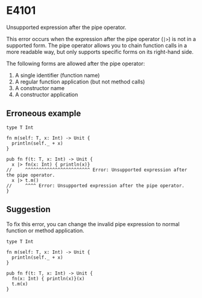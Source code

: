 # E4101

Unsupported expression after the pipe operator.

This error occurs when the expression after the pipe operator (`|>`) is not in a
supported form. The pipe operator allows you to chain function calls in a more
readable way, but only supports specific forms on its right-hand side.

The following forms are allowed after the pipe operator:

1. A single identifier (function name)
2. A regular function application (but not method calls)
3. A constructor name
4. A constructor application

## Erroneous example

```moonbit
type T Int

fn m(self: T, x: Int) -> Unit {
  println(self._ + x)
}

pub fn f(t: T, x: Int) -> Unit {
  x |> fn(x: Int) { println(x)}
//     ^^^^^^^^^^^^^^^^^^^^^^^^ Error: Unsupported expression after the pipe operator.
  x |> t.m()
//     ^^^^ Error: Unsupported expression after the pipe operator.
}
```

## Suggestion

To fix this error, you can change the invalid pipe expression to normal function
or method application.

```moonbit
type T Int

fn m(self: T, x: Int) -> Unit {
  println(self._ + x)
}

pub fn f(t: T, x: Int) -> Unit {
  fn(x: Int) { println(x)}(x)
  t.m(x)
}
```
